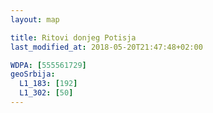```yaml
---
layout: map

title: Ritovi donjeg Potisja
last_modified_at: 2018-05-20T21:47:48+02:00

WDPA: [555561729]
geoSrbija:
  L1_183: [192]
  L1_302: [50]
---
```


